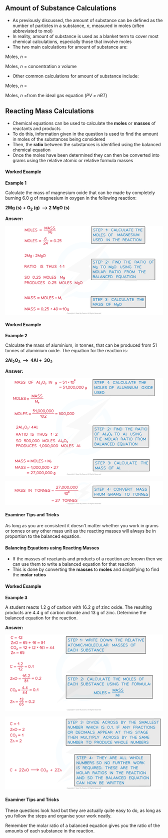 Amount of Substance Calculations
--------------------------------

* As previously discussed, the amount of substance can be defined as the number of particles in a substance, <i>n</i>, measured in moles (often abbreviated to mol)
* In reality, amount of substance is used as a blanket term to cover most chemical calculations, especially those that involve moles
* The two main calculations for amount of substance are:

Moles, <i>n</i> = <math>mass, mmolar mass, M{"language":"en","fontFamily":"Times New Roman","fontSize":"18"}</math>

Moles, <i>n</i> = concentration x volume

* Other common calculations for amount of substance include:

Moles, <i>n</i> = <math>number of particlesAvogadro's constant{"language":"en","fontFamily":"Times New Roman","fontSize":"18"}</math>

Moles, <i>n</i> =<math>PVRT{"language":"en","fontFamily":"Times New Roman","fontSize":"18"}</math>from the ideal gas equation (<i>PV = nRT</i>)

Reacting Mass Calculations
--------------------------

* Chemical equations can be used to calculate the<b> moles</b> or <b>masses</b> of reactants and products
* To do this, information given in the question is used to find the amount in moles of the substances being considered
* Then, the <b>ratio</b> between the substances is identified using the balanced chemical equation
* Once the moles have been determined they can then be converted into grams using the relative atomic or relative formula masses

#### Worked Example

<b>Example 1</b>

Calculate the mass of magnesium oxide that can be made by completely burning 6.0 g of magnesium in oxygen in the following reaction:

<b>2Mg (s)</b> <b>+</b> <b>O</b><sub><b>2</b></sub><b> (g)  ⟶ 2 MgO (s) </b>

<b>Answer:</b>

![Reacting Masses WE 1, downloadable IGCSE & GCSE Chemistry revision notes](3.2.2-Reacting-Masses-WE-1.png)

#### Worked Example

<b>Example 2</b>

Calculate the mass of aluminium, in tonnes, that can be produced from 51 tonnes of aluminium oxide. The equation for the reaction is:

<b>2Al</b><sub><b>2</b></sub><b>O</b><sub><b>3</b></sub><b>  ⟶  4Al +  3O</b><sub><b>2</b></sub><b> </b>

<b>Answer:</b>

![](3.2.2-Reacting-Masses-WE-22.png)

![Reacting Masses WE 2 2, downloadable IGCSE & GCSE Chemistry revision notes](3.2.2-Reacting-Masses-WE-2-2.png)

#### Examiner Tips and Tricks

As long as you are consistent it doesn't matter whether you work in grams or tonnes or any other mass unit as the reacting masses will always be in proportion to the balanced equation.

#### Balancing Equations using Reacting Masses

* If the masses of reactants and products of a reaction are known then we can use them to write a balanced equation for that reaction
* This is done by converting the <b>masses </b>to <b>moles</b> and simplifying to find the <b>molar ratios</b>

#### Worked Example

<b>Example 3</b>

A student reacts 1.2 g of carbon with 16.2 g of zinc oxide. The resulting products are 4.4 g of carbon dioxide and 13 g of zinc. Determine the balanced equation for the reaction.

<b>Answer:</b>

![Balancing Equations from Reacting Masses WE 1, downloadable IGCSE & GCSE Chemistry revision notes](3.2.2-Balancing-Equations-from-Reacting-Masses-WE-1.png)

![Balancing Equations from Reacting Masses WE 2, downloadable IGCSE & GCSE Chemistry revision notes](3.2.2-Balancing-Equations-from-Reacting-Masses-WE-2.png)

#### Examiner Tips and Tricks

These questions look hard but they are actually quite easy to do, as long as you follow the steps and organise your work neatly.

Remember the molar ratio of a balanced equation gives you the ratio of the amounts of each substance in the reaction.